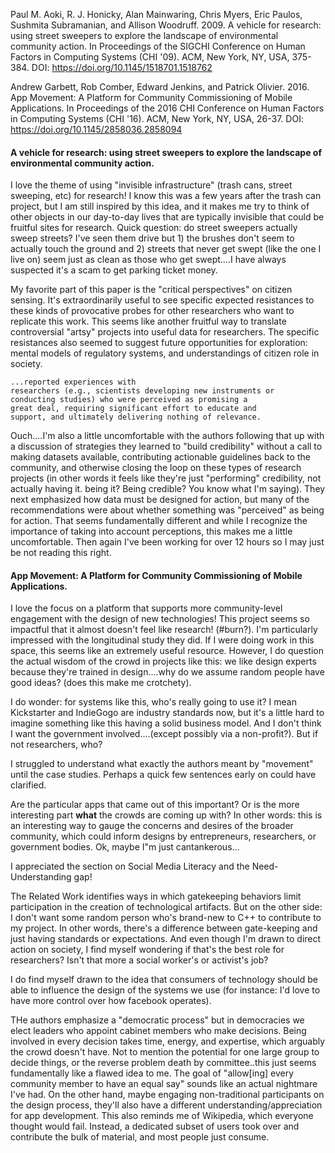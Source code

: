 Paul M. Aoki, R. J. Honicky, Alan Mainwaring, Chris Myers, Eric Paulos, Sushmita Subramanian, and Allison Woodruff. 2009. A vehicle for research: using street sweepers to explore the landscape of environmental community action. In Proceedings of the SIGCHI Conference on Human Factors in Computing Systems (CHI '09). ACM, New York, NY, USA, 375-384. DOI: https://doi.org/10.1145/1518701.1518762 

Andrew Garbett, Rob Comber, Edward Jenkins, and Patrick Olivier. 2016. App Movement: A Platform for Community Commissioning of Mobile Applications. In Proceedings of the 2016 CHI Conference on Human Factors in Computing Systems (CHI '16). ACM, New York, NY, USA, 26-37. DOI:  https://doi.org/10.1145/2858036.2858094

#### A vehicle for research: using street sweepers to explore the landscape of environmental community action.

I love the theme of using "invisible infrastructure" (trash cans, street sweeping, etc) for research! I know this was a few years after the trash can project, but I am still inspired by this idea, and it makes me try to think of other objects in our day-to-day lives that are typically invisible that could be fruitful sites for research. Quick question: do street sweepers actually sweep streets? I've seen them drive but 1) the brushes don't seem to actually touch the ground and 2) streets that never get swept (like the one I live on) seem just as clean as those who get swept....I have always suspected it's a scam to get parking ticket money.

My favorite part of this paper is the "critical perspectives" on citizen sensing. It's extraordinarily useful to see specific expected resistances to these kinds of provocative probes for other researchers who want to replicate this work. This seems like another fruitful way to translate controversial "artsy" projects into useful data for researchers. The specific resistances also seemed to suggest future opportunities for exploration: mental models of regulatory systems, and understandings of citizen role in society.

```
...reported experiences with
researchers (e.g., scientists developing new instruments or
conducting studies) who were perceived as promising a
great deal, requiring significant effort to educate and
support, and ultimately delivering nothing of relevance.
```

Ouch....I'm also a little uncomfortable with the authors following that up with a discussion of strategies they learned to "build credibility" without a call to making datasets available, contributing actionable guidelines back to the community, and otherwise closing the loop on these types of research projects (in other words it feels like they're just "performing" credibility, not actually having it. being it? Being credible? You know what I'm saying). They next emphasized how data must be designed for action, but many of the recommendations were about whether something was "perceived" as being for action. That seems fundamentally different and while I recognize the importance of taking into account perceptions, this makes me a little uncomfortable. Then again I've been working for over 12 hours so I may just be not reading this right. 

#### App Movement: A Platform for Community Commissioning of Mobile Applications.

I love the focus on a platform that supports more community-level engagement with the design of new technologies! This project seems so impactful that it almost doesn't feel like research! (#burn?). I'm particularly impressed with the longitudinal study they did. If I were doing work in this space, this seems like an extremely useful resource. However, I do question the actual wisdom of the crowd in projects like this: we like design experts because they're trained in design....why do we assume random people have good ideas? (does this make me crotchety).

I do wonder: for systems like this, who's really going to use it? I mean Kickstarter and IndieGogo are industry standards now, but it's a little hard to imagine something like this having a solid business model. And I don't think I want the government involved....(except possibly via a non-profit?). But if not researchers, who? 

I struggled to understand what exactly the authors meant by "movement" until the case studies. Perhaps a quick few sentences early on could have clarified. 

Are the particular apps that came out of this important? Or is the more interesting part **what** the crowds are coming up with? In other words: this is an interesting way to gauge the concerns and desires of the broader community, which could inform designs by entrepreneurs, researchers, or government bodies. Ok, maybe I"m just cantankerous...

I appreciated the section on Social Media Literacy and the Need-Understanding gap! 

The Related Work identifies ways in which gatekeeping behaviors limit participation in the creation of technological artifacts. But on the other side: I don't want some random person who's brand-new to C++ to contribute to my project. In other words, there's a difference between gate-keeping and just having standards or expectations. And even though I'm drawn to direct action on society, I find myself wondering if that's the best role for researchers? Isn't that more a social worker's or activist's job?

I do find myself drawn to the idea that consumers of technology should be able to influence the design of the systems we use (for instance: I'd love to have more control over how facebook operates). 

THe authors emphasize a "democratic process" but in democracies we elect leaders who appoint cabinet members who make decisions. Being involved in every decision takes time, energy, and expertise, which arguably the crowd doesn't have. Not to mention the potential for one large group to decide things, or the reverse problem death by committee..this just seems fundamentally like a flawed idea to me. The goal of "allow[ing] every community member to have an equal say" sounds like an actual nightmare I've had. On the other hand, maybe engaging non-traditional participants on the design process, they'll also have a different understanding/appreciation for app development. This also reminds me of Wikipedia, which everyone thought would fail. Instead, a dedicated subset of users took over and contribute the bulk of material, and most people just consume.
